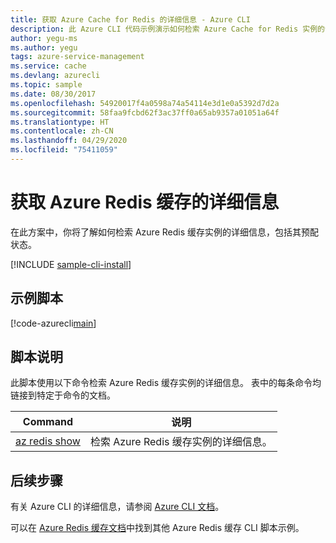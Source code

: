 ```yaml
---
title: 获取 Azure Cache for Redis 的详细信息 - Azure CLI
description: 此 Azure CLI 代码示例演示如何检索 Azure Cache for Redis 实例的详细信息，包括其预配状态。
author: yegu-ms
ms.author: yegu
tags: azure-service-management
ms.service: cache
ms.devlang: azurecli
ms.topic: sample
ms.date: 08/30/2017
ms.openlocfilehash: 54920017f4a0598a74a54114e3d1e0a5392d7d2a
ms.sourcegitcommit: 58faa9fcbd62f3ac37ff0a65ab9357a01051a64f
ms.translationtype: HT
ms.contentlocale: zh-CN
ms.lasthandoff: 04/29/2020
ms.locfileid: "75411059"
---
```

# <a name="get-details-of-an-azure-cache-for-redis"></a>获取 Azure Redis 缓存的详细信息

在此方案中，你将了解如何检索 Azure Redis 缓存实例的详细信息，包括其预配状态。

[!INCLUDE [sample-cli-install](../../../includes/sample-cli-install.md)]

## <a name="sample-script"></a>示例脚本

[!code-azurecli[main](../../../cli_scripts/redis-cache/show-cache/show-cache.sh "Azure Cache for Redis")]

## <a name="script-explanation"></a>脚本说明

此脚本使用以下命令检索 Azure Redis 缓存实例的详细信息。 表中的每条命令均链接到特定于命令的文档。

| Command | 说明 |
|---|---|
| [az redis show](https://docs.microsoft.com/cli/azure/redis) | 检索 Azure Redis 缓存实例的详细信息。 |


## <a name="next-steps"></a>后续步骤

有关 Azure CLI 的详细信息，请参阅 [Azure CLI 文档](https://docs.microsoft.com/cli/azure)。

可以在 [Azure Redis 缓存文档](../cli-samples.md)中找到其他 Azure Redis 缓存 CLI 脚本示例。
